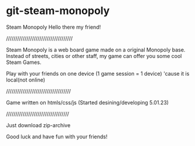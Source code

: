 # git-steam-monopoly
Steam Monopoly
Hello there my friend!

////////////////////////////////////

Steam Monopoly is a web board game made on a original Monopoly base. Instead of streets, cities or other staff, my game can offer you some cool Steam Games.

Play with your friends on one device (1 game session = 1 device) 'cause it is local(not online)

///////////////////////////////////

Game written on htmls/css/js (Started desining/developing 5.01.23)

//////////////////////////////////

Just download zip-archive

Good luck and have fun with your friends!
